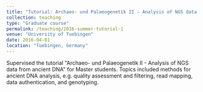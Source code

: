 ```yaml
---
title: "Tutorial: Archaeo- und Palaeogenetik II - Analysis of NGS data from ancient DNA"
collection: teaching
type: "Graduate course"
permalink: /teaching/2016-summer-tutorial-1
venue: "University of Tuebingen"
date: 2016-04-01
location: "Tuebingen, Germany"
---
```


Supervised the tutorial "Archaeo- und Palaeogenetik II - Analysis of NGS data from ancient DNA" for Master students. Topics included methods for ancient DNA analysis, e.g. quality assessment and filtering, read mapping, data authentication, and genotyping. 
